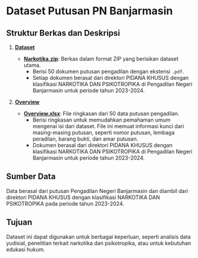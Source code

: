 # Dataset Putusan PN Banjarmasin

## Struktur Berkas dan Deskripsi

1. **[Dataset](https://github.com/rio-gunawan18/TemuKembaliInformasi/tree/main/Dataset)**
   - **[Narkotika.zip](https://github.com/rio-gunawan18/TemuKembaliInformasi/blob/main/Dataset/Narkotika.zip)**: Berkas dalam format ZIP yang berisikan dataset utama.
     - Berisi 50 dokumen putusan pengadilan dengan ekstensi `.pdf`.
     - Setiap dokumen berasal dari direktori PIDANA KHUSUS dengan klasifikasi NARKOTIKA DAN PSIKOTROPIKA di Pengadilan Negeri Banjarmasin untuk periode tahun 2023-2024.

2. **[Overview](https://github.com/rio-gunawan18/TemuKembaliInformasi/tree/main/Overview)**
   - **[Overview.xlsx](https://github.com/rio-gunawan18/TemuKembaliInformasi/blob/main/Overview/Overview.xlsx)**: File ringkasan dari 50 data putusan pengadilan.
     - Berisi ringkasan untuk memudahkan pemahaman umum mengenai isi dari dataset. File ini memuat informasi kunci dari masing-masing putusan, seperti nomor putusan, lembaga peradilan, barang bukti, dan amar putusan.
     - Dokumen berasal dari direktori PIDANA KHUSUS dengan klasifikasi NARKOTIKA DAN PSIKOTROPIKA di Pengadilan Negeri Banjarmasin untuk periode tahun 2023-2024.

## Sumber Data

Data berasal dari putusan Pengadilan Negeri Banjarmasin dan diambil dari direktori PIDANA KHUSUS dengan klasifikasi NARKOTIKA DAN PSIKOTROPIKA pada periode tahun 2023-2024.

## Tujuan

Dataset ini dapat digunakan untuk berbagai keperluan, seperti analisis data yudisial, penelitian terkait narkotika dan psikotropika, atau untuk kebutuhan edukasi hukum.
